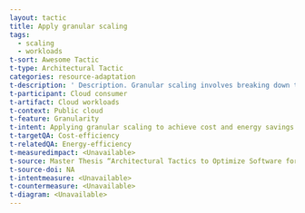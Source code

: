 ```yaml
---
layout: tactic
title: Apply granular scaling
tags:
  - scaling
  - workloads
t-sort: Awesome Tactic
t-type: Architectural Tactic
categories: resource-adaptation
t-description: ' Description. Granular scaling involves breaking down the workload into smaller components. Accordingly, the used resources can be scaled down into smaller chunks. This results in a better match between the physical resources and the workload. The workload needs to be re-architected to be able to scale up and down in smaller granularities. Granular scaling allows a precise match of the physical hardware to the workload. To illustrate, if a workload consists of two components with the same specification and the resource utilization is 75%, both components are required to run the workload. In contrast, when the workload consists of four components, one component can be switched off to facilitate the 75% resource utilization. Switching off resources results in cost and energy savings.'
t-participant: Cloud consumer
t-artifact: Cloud workloads
t-context: Public cloud
t-feature: Granularity
t-intent: Applying granular scaling to achieve cost and energy savings.
t-targetQA: Cost-efficiency
t-relatedQA: Energy-efficiency
t-measuredimpact: <Unavailable>
t-source: Master Thesis “Architectural Tactics to Optimize Software for Energy Efficiency in the Public Cloud” by Sophie Vos
t-source-doi: NA
t-intentmeasure: <Unavailable>
t-countermeasure: <Unavailable>
t-diagram: <Unavailable>
---
```

